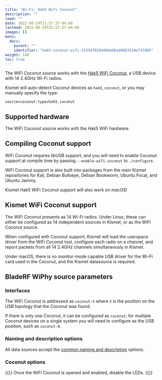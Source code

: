 ```yaml
---
title: "Wi-Fi: Hak5 Wifi Coconut"
description: ""
lead: ""
date: 2022-08-29T21:57:37-04:00
lastmod: 2022-08-29T21:57:37-04:00
images: []
menu:
  docs:
    parent: ""
    identifier: "hak5-coconut-wifi-2333df0294d60eb6ad8883534e73f805"
weight: 140
toc: true
---
```


The WiFi Coconut source works with the [Hak5 WiFi Coconut](https://shop.hak5.org/products/wifi-coconut), a USB device with 14 2.4GHz Wi-Fi radios.

Kismet will auto-detect Coconut devices as `hak5_coconut`, or you may manually specify the type:

```
source=coconut:type=hak5_coconut
```

## Supported hardware

The WiFi Coconut source works with the Hak5 WiFi hardware.

## Compiling Coconut support

WiFi Coconut requires libUSB support, and you will need to enable Coconut support at compile time by passing `--enable-wifi-coconut` to `./configure`.

WiFi Coconut support is also built into packages from the main Kismet repositories for Kali, Debian Bullseye, Debian Bookworm, Ubuntu Focal, and Ubuntu Jammy.

Kismet Hak5 WiFi Coconut support will also work on macOS!

## Kismet WiFi Coconut support

The WiFi Coconut presents as 14 Wi-Fi radios.  Under Linux, these can either be configured as 14 independent sources in Kismet, or as the WiFi Coconut source.

When configured with Coconut support, Kismet will load the userspace driver from the WiFi Coconut tool, configure each radio on a channel, and report packets from all 14 2.4GHz channels simultaneously in Kismet.

Under macOS, there is no monitor-mode capable USB driver for the Wi-Fi card used in the Coconut, and the Kismet datasource is required.

## BladeRF WiPhy source parameters

### Interfaces

The WiFi Coconut is addressed as `coconut-X` where `X` is the position on the USB topology that the Coconut was found.

If there is only one Coconut, it can be configured as `coconut`; for multiple Coconut devices on a single system you will need to configure as the USB position, such as `coconut-8`.

### Naming and description options

All data sources accept the [common naming and description](/docs/readme/datasources/datasources/#naming-and-describing-datasources) options.

### Coconut options

{{<configopt disable_leds true false>}}
Once the WiFi Coconut is opened and enabled, disable the LEDs.
{{</configopt>}}
